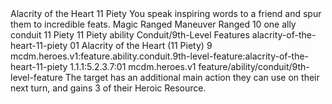 <ability>
  <name>Alacrity of the Heart</name>
  <cost>11 Piety</cost>
  <flavor>You speak inspiring words to a friend and spur them to incredible feats.</flavor>
  <keywords>
    <keyword>Magic</keyword>
    <keyword>Ranged</keyword>
  </keywords>
  <type>Maneuver</type>
  <distance>Ranged 10</distance>
  <target>one ally</target>
  <metadata>
    <class>conduit</class>
    <cost>11 Piety</cost>
    <cost_amount>11</cost_amount>
    <cost_resource>Piety</cost_resource>
    <feature_type>ability</feature_type>
    <file_dpath>Conduit/9th-Level Features</file_dpath>
    <item_id>alacrity-of-the-heart-11-piety</item_id>
    <item_index>01</item_index>
    <item_name>Alacrity of the Heart (11 Piety)</item_name>
    <level>9</level>
    <scc>mcdm.heroes.v1:feature.ability.conduit.9th-level-feature:alacrity-of-the-heart-11-piety</scc>
    <scdc>1.1.1:5.2.3.7:01</scdc>
    <source>mcdm.heroes.v1</source>
    <type>feature/ability/conduit/9th-level-feature</type>
  </metadata>
  <effects>
    <effect type="mundane">The target has an additional main action they can use on their next turn, and gains 3 of their Heroic Resource.</effect>
  </effects>
</ability>
